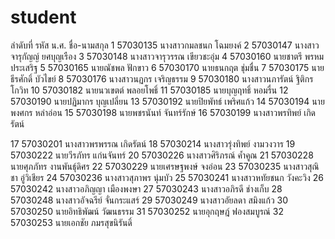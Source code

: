 # student
ลำดับที่	รหัส น.ศ.	ชื่อ-นามสกุล
1	57030135	นางสาวกมลชนก  โฉมยงค์
2	57030147	นางสาวจารุกัญญ์  ยศบุญเรือง
3	57030148	นางสาวจารุวรรณ  เขียวชะอุ่ม
4	57030160	นายชาตรี  พรหมประเสริฐ
5	57030165	นายณัชพล  ฟักขาว
6	57030170	นายธนกฤต  ชุ่มชื่น
7	57030175	นายธีรศักดิ์  บัวไขย์
8	57030176	นางสาวนฏกร  เจริญธรรม
9	57030180	นางสาวนภารัตน์  ฐิติกรโกวิท
10	57030182	นายนวเขตต์  พลอยโพธิ์
11	57030185	นายบุญฤทธิ์  หอมรื่น
12	57030190	นายปฏิมากร  บุญเปลี่ยน
13	57030192	นายปิยพัทธ์  เพริศแก้ว
14	57030194	นายพงศกร  หล่าอ่อน
15	57030198	นายพชรนันท์  จันทร์รักษ์
16	57030199	นางสาวพรทิพย์  เกิดรัตน์


17	57030201	นางสาวพรพรรณ  เกิดรัตน์
18	57030214	นางสาวรุ่งทิพย์  งามวงวาร
19	57030222	นายวีรภัทร  แก่นจันทร์
20	57030226	นางสาวศิริภรณ์  ค้ำคูณ
21	57030228	นายศุภภัทร  งานพันธุ์ดิศร
22	57030229	นายเศรษฐพงษ์  จงอ่อน
23	57030235	นางสาวสุณิชา  อู่วิเชียร
24	57030236	นางสาวสุภาพร  นุ่มบัว
25	57030241	นางสาวหทัยชนก  วังคะวิง
26	57030242	นางสาวอภิญญา  เมืองพงษา
27	57030243	นางสาวอภิรดี  ช่างเก็บ
28	57030248	นางสาวอัจฉรีย์  จั่นกระแสร์
29	57030249	นางสาวอัยลดา  สมิงแก้ว
30	57030250	นายอิทธิพัฒน์  วัฒนธรรม
31	57030252	นายอุกฤษฎ์  ฟองสมบูรณ์
32	57030253	นายเอกชัย  ภมรสุขนิรันดิ์


